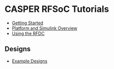 # CASPER RFSoC Tutorials

* [Getting Started][getting-started]
* [Platform and Simulink Overview][platform-overview]
* [Using the RFDC][rfdc]

## Designs
* [Example Designs][example-designs]


[getting-started]: ./tut_getting_started.md
[platform-overview]: ./tut_platform.md
[rfdc]: ./tut_rfdc.md
[example-designs]: ./tut_designs/readme.md
